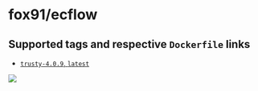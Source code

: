 # fox91/ecflow

## Supported tags and respective `Dockerfile` links

-   [`trusty-4.0.9`, `latest`](https://github.com/fox91/docker-ecflow/blob/master/trusty-4.0.9/Dockerfile)

[![](https://badge.imagelayers.io/fox91/ecflow:latest.svg)](https://imagelayers.io/?images=fox91/ecflow:trusty-4.0.9)
